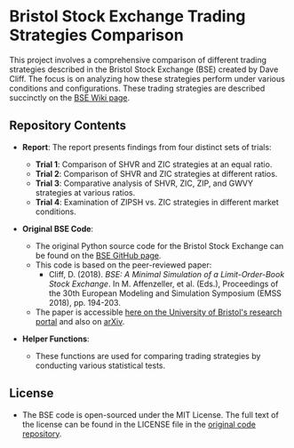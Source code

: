 # Bristol Stock Exchange Trading Strategies Comparison

This project involves a comprehensive comparison of different trading strategies described in the Bristol Stock Exchange (BSE) created by Dave Cliff. The focus is on analyzing how these strategies perform under various conditions and configurations. 
These trading strategies are described succinctly on the [BSE Wiki page](https://github.com/davecliff/BristolStockExchange/wiki).

## Repository Contents

- **Report**: The report presents findings from four distinct sets of trials:
  - **Trial 1**: Comparison of SHVR and ZIC strategies at an equal ratio.
  - **Trial 2**: Comparison of SHVR and ZIC strategies at different ratios.
  - **Trial 3**: Comparative analysis of SHVR, ZIC, ZIP, and GWVY strategies at various ratios.
  - **Trial 4**: Examination of ZIPSH vs. ZIC strategies in different market conditions.

- **Original BSE Code**: 
  - The original Python source code for the Bristol Stock Exchange can be found on the [BSE GitHub page](https://github.com/davecliff/BristolStockExchange).
  - This code is based on the peer-reviewed paper: 
    - Cliff, D. (2018). *BSE: A Minimal Simulation of a Limit-Order-Book Stock Exchange*. In M. Affenzeller, et al. (Eds.), Proceedings of the 30th European Modeling and Simulation Symposium (EMSS 2018), pp. 194-203.
  - The paper is accessible [here on the University of Bristol's research portal](https://research-information.bris.ac.uk/ws/portalfiles/portal/167944812/Cliff_i3M_CRC_formatted_repository.pdf) and also on [arXiv](https://arxiv.org/abs/1809.06027).

- **Helper Functions**: 
  - These functions are used for comparing trading strategies by conducting various statistical tests.

## License
- The BSE code is open-sourced under the MIT License. The full text of the license can be found in the LICENSE file in the [original code repository](https://github.com/davecliff/BristolStockExchange).
